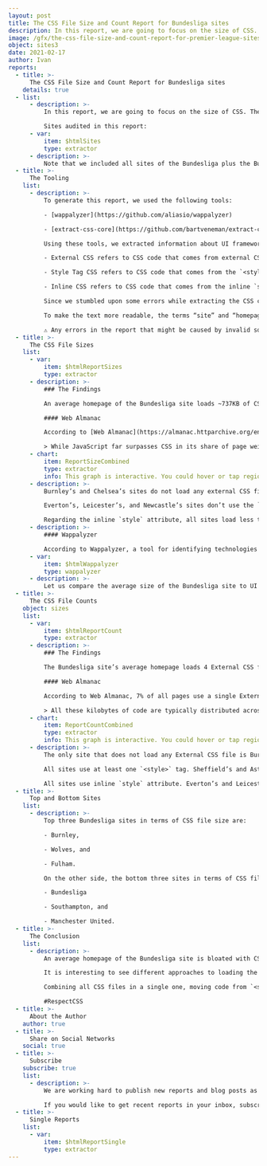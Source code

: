 ```yaml
---
layout: post
title: The CSS File Size and Count Report for Bundesliga sites
description: In this report, we are going to focus on the size of CSS. The aim of the report is to understand how much CSS code is needed to build a site.
image: /gfx/the-css-file-size-and-count-report-for-premier-league-sites.jpg
object: sites3
date: 2021-02-17
author: Ivan
reports:
  - title: >-
      The CSS File Size and Count Report for Bundesliga sites
    details: true
  - list:
      - description: >-
          In this report, we are going to focus on the size of CSS. The aim of the report is to understand how much CSS code is needed to build a site.

          Sites audited in this report:
      - var:
          item: $htmlSites
          type: extractor
      - description: >-
          Note that we included all sites of the Bundesliga plus the Bundesliga official site.
  - title: >-
      The Tooling
    list:
      - description: >-
          To generate this report, we used the following tools:

          - [wappalyzer](https://github.com/aliasio/wappalyzer)

          - [extract-css-core](https://github.com/bartveneman/extract-css-core)

          Using these tools, we extracted information about UI frameworks and the size of External CSS, Style tag CSS, and Inline CSS, where:

          - External CSS refers to CSS code that comes from external CSS files,

          - Style Tag CSS refers to CSS code that comes from the `<style>` tags, and

          - Inline CSS refers to CSS code that comes from the inline `style` attributes.

          Since we stumbled upon some errors while extracting the CSS code from these sites, like repetitive CSS files or `<style>` tags, we removed it from the report. The data collected might slightly differ from the actual data, but it still close enough to get the “big picture” about CSS sizes.

          To make the text more readable, the terms “site” and “homepage” refer to the same thing: the site’s homepage.

          ⚠️ Any errors in the report that might be caused by invalid software are not deliberate and should be considered as such.
  - title: >-
      The CSS File Sizes
    list:
      - var:
          item: $htmlReportSizes
          type: extractor
      - description: >-
          ### The Findings

          An average homepage of the Bundesliga site loads ~737KB of CSS code. Around ~83.61% of the CSS code comes from external CSS files, around ~16,04% comes from the `<style>` tags, and only ~0.34% comes from the inline `style` attributes. It is not surprising that most of the CSS code comes from the external CSS files since that is the most recommended way to do it. With the recent Google updates about Web Vitals, like Cumulative Layout Shifts and Largest Contentful Paint, and the awareness of the importance of the “above the fold” code, it is also not surprising to see the percentage of the Style Tag CSS. The least popular, as it should be, is the Inline CSS code.

          #### Web Almanac

          According to [Web Almanac](https://almanac.httparchive.org/en/2020/css#usage), around 10% of all processed sites load more than 240KB of CSS code. According to this report, all Bundesliga sites but two, Burnley’s and Wolverhampton’s, load more than 240KB of CSS code overall.

          > While JavaScript far surpasses CSS in its share of page weight, CSS has certainly grown in size over the years, with the median desktop page loading 62 KB of CSS code, and one in ten pages loading more than 240 KB of CSS code.
      - chart:
          item: ReportSizeCombined
          type: extractor
          info: This graph is interactive. You could hover or tap regions to see extra information and enable or disable specific metric by clicking on a label below graph.
      - description: >-
          Burnley’s and Chelsea’s sites do not load any external CSS file. The Bundesliga’s site loads more than 2MB of External CSS. Four other sites load more than 1MB of External CSS.

          Everton’s, Leicester’s, and Newcastle’s sites don’t use the `<style>` tag. Chelsea’s site loads more than 900KB, and three other sites load more than 200KB.

          Regarding the inline `style` attribute, all sites load less than 8KB of CSS code. Six sites load less than 1KB, and the lowest CSS code that comes from the inline `style` attribute is loaded on Everton’s site. Three sites load more than 6KB, where Aston Villa’s site loads the most, more than 7KB.
      - description: >-
          #### Wappalyzer

          According to Wappalyzer, a tool for identifying technologies on websites, only three sites use UI frameworks: Leeds’s and West Ham’s sites use Bootstrap and WBA’s site uses the ZURB Foundation framework.
      - var:
          item: $htmlWappalyzer
          type: wappalyzer
      - description: >-
          Let us compare the average size of the Bundesliga site to UI frameworks sizes. The full version of Materialize CSS is around ~142KB, Bootstrap is around ~160KB, Foundation is around 168KB, and Tachyons is around ~205KB. Bundesliga sites load CSS code that is more than five times bigger than the entire Materialize CSS, more than 4.5 times bigger than Bootstrap, almost 4.5 times bigger than Foundation, and more than 3.5 times bigger than Tachyons.
  - title: >-
      The CSS File Counts
    object: sizes
    list:
      - var:
          item: $htmlReportCount
          type: extractor
      - description: >-
          ### The Findings

          The Bundesliga site’s average homepage loads 4 External CSS files, 19 `<style>` tags, and 23 `style` attributes.

          #### Web Almanac

          According to Web Almanac, 7% of all pages use a single External CSS file, while the average is 6.

          > All these kilobytes of code are typically distributed across multiple files and `<style>` elements; only about 7% of pages concentrate all their CSS code in one remote stylesheet, as we are often taught to do. In fact, the median page contains 3 `<style>` elements and 6 remote stylesheets, with 10% of them carrying over 14 `<style>` elements and over 20 remote CSS files! While this is suboptimal on desktop, it really kills performance on mobile, where round-trip latency is more important than raw download speed.
      - chart:
          item: ReportCountCombined
          type: extractor
          info: This graph is interactive. You could hover or tap regions to see extra information and enable or disable specific metric by clicking on a label below graph.
      - description: >-
          The only site that does not load any External CSS file is Burnley’s site. Six sites load only a single External CSS file, including Brighton’s, Chelsea’s, Everton’s, Manchester’s, Newcastle’s, and Tottenham’s site. On the other hand, West Ham’s site loads 28 External CSS files, while two other sites load more than 10 External CSS files, Aston Villa’s and Liverpool’s sites.

          All sites use at least one `<style>` tag. Sheffield’s and Aston Villa’s sites use more than 90 `<style>` tags, while Arsenal’s, Leicester’s, and Newcastle’s sites load only one `<style>` tag.

          All sites use inline `style` attribute. Everton’s and Leicester’s sites use only a couple of `style` attributes, while Aston Villa’s, Fulham’s, and Sheffield’s sites use more than 50 `style` attributes.
  - title: >-
      Top and Bottom Sites
    list:
      - description: >-
          Top three Bundesliga sites in terms of CSS file size are:

          - Burnley,

          - Wolves, and

          - Fulham.

          On the other side, the bottom three sites in terms of CSS file size are:

          - Bundesliga

          - Southampton, and

          - Manchester United.
  - title: >-
      The Conclusion
    list:
      - description: >-
          An average homepage of the Bundesliga site is bloated with CSS. If we think of the best practices in the web industry, we cannot see many sites use the best practices. Only a few sites might be rated as optimal or performant in terms of CSS code. The architecture and the structure of these sites might not be straightforward, but that does not mean that CSS should be ignored, or worse, disrespected.

          It is interesting to see different approaches to loading the CSS, where some sites use only Style Tag CSS or External CSS, while others use many `<style>` tags and external CSS files. Although the loading technique might depend on the technology used to build these sites, CSS should not be abused or neglected.

          Combining all CSS files in a single one, moving code from `<style>` tags and `style` attributes might seem daunting tasks, but it could be done. All it is takes is some respect and love for CSS.

          #RespectCSS
  - title: >-
      About the Author
    author: true
  - title: >-
      Share on Social Networks
    social: true
  - title: >-
      Subscribe
    subscribe: true
    list:
      - description: >-
          We are working hard to publish new reports and blog posts as soon as possible.

          If you would like to get recent reports in your inbox, subscribe here!
  - title: >-
      Single Reports
    list:
      - var:
          item: $htmlReportSingle
          type: extractor
---
```

